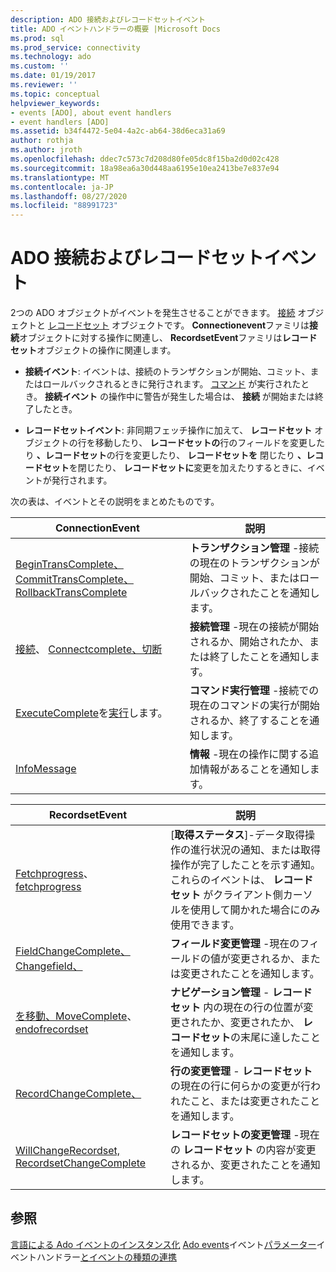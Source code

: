 ```yaml
---
description: ADO 接続およびレコードセットイベント
title: ADO イベントハンドラーの概要 |Microsoft Docs
ms.prod: sql
ms.prod_service: connectivity
ms.technology: ado
ms.custom: ''
ms.date: 01/19/2017
ms.reviewer: ''
ms.topic: conceptual
helpviewer_keywords:
- events [ADO], about event handlers
- event handlers [ADO]
ms.assetid: b34f4472-5e04-4a2c-ab64-38d6eca31a69
author: rothja
ms.author: jroth
ms.openlocfilehash: ddec7c573c7d208d80fe05dc8f15ba2d0d02c428
ms.sourcegitcommit: 18a98ea6a30d448aa6195e10ea2413be7e837e94
ms.translationtype: MT
ms.contentlocale: ja-JP
ms.lasthandoff: 08/27/2020
ms.locfileid: "88991723"
---
```

# <a name="ado-connection-and-recordset-events"></a>ADO 接続およびレコードセットイベント
2つの ADO オブジェクトがイベントを発生させることができます。 [接続](../../reference/ado-api/connection-object-ado.md) オブジェクトと [レコードセット](../../reference/ado-api/recordset-object-ado.md) オブジェクトです。 **Connectionevent**ファミリは**接続**オブジェクトに対する操作に関連し、 **RecordsetEvent**ファミリは**レコードセット**オブジェクトの操作に関連します。

-   **接続イベント**: イベントは、接続のトランザクションが開始、コミット、またはロールバックされるときに発行されます。 [コマンド](../../reference/ado-api/command-object-ado.md) が実行されたとき。 **接続イベント** の操作中に警告が発生した場合は、 **接続** が開始または終了したとき。

-   **レコードセットイベント**: 非同期フェッチ操作に加えて、 **レコードセット** オブジェクトの行を移動したり、 **レコードセットの**行のフィールドを変更したり **、レコードセット**の行を変更したり、 **レコードセットを** 閉じたり **、レコードセット**を閉じたり、 **レコードセットに**変更を加えたりするときに、イベントが発行されます。

 次の表は、イベントとその説明をまとめたものです。

|ConnectionEvent|説明|
|---------------------|-----------------|
|[BeginTransComplete、CommitTransComplete、RollbackTransComplete](../../reference/ado-api/begintranscomplete-committranscomplete-and-rollbacktranscomplete-events-ado.md)|**トランザクション管理** -接続の現在のトランザクションが開始、コミット、またはロールバックされたことを通知します。|
|[接続](../../reference/ado-api/willconnect-event-ado.md)、 [Connectcomplete、切断](../../reference/ado-api/connectcomplete-and-disconnect-events-ado.md)|**接続管理** -現在の接続が開始されるか、開始されたか、または終了したことを通知します。|
|[ExecuteComplete](../../reference/ado-api/executecomplete-event-ado.md)を[実行](../../reference/ado-api/willexecute-event-ado.md)します。|**コマンド実行管理** -接続での現在のコマンドの実行が開始されるか、終了することを通知します。|
|[InfoMessage](../../reference/ado-api/infomessage-event-ado.md)|**情報** -現在の操作に関する追加情報があることを通知します。|

|RecordsetEvent|説明|
|--------------------|-----------------|
|[Fetchprogress](../../reference/ado-api/fetchprogress-event-ado.md)、 [fetchprogress](../../reference/ado-api/fetchcomplete-event-ado.md)|[**取得ステータス**]-データ取得操作の進行状況の通知、または取得操作が完了したことを示す通知。 これらのイベントは、 **レコードセット** がクライアント側カーソルを使用して開かれた場合にのみ使用できます。|
|[FieldChangeComplete、Changefield、](../../reference/ado-api/willchangefield-and-fieldchangecomplete-events-ado.md)|**フィールド変更管理** -現在のフィールドの値が変更されるか、または変更されたことを通知します。|
|[を移動、MoveComplete](../../reference/ado-api/willmove-and-movecomplete-events-ado.md)、 [endofrecordset](../../reference/ado-api/endofrecordset-event-ado.md)|**ナビゲーション管理** - **レコードセット** 内の現在の行の位置が変更されたか、変更されたか、 **レコードセット**の末尾に達したことを通知します。|
|[RecordChangeComplete、](../../reference/ado-api/willchangerecord-and-recordchangecomplete-events-ado.md)|**行の変更管理** - **レコードセット** の現在の行に何らかの変更が行われたこと、または変更されたことを通知します。|
|[WillChangeRecordset, RecordsetChangeComplete](../../reference/ado-api/willchangerecordset-and-recordsetchangecomplete-events-ado.md)|**レコードセットの変更管理** -現在の **レコードセット** の内容が変更されるか、変更されたことを通知します。|

## <a name="see-also"></a>参照
 [言語による Ado イベントのインスタンス化](./ado-event-instantiation-by-language.md) [Ado events](../../reference/ado-api/ado-events.md)イベント[パラメーター](./event-parameters.md)イベントハンドラー[とイベントの種類の](./types-of-events.md)[連携](./how-event-handlers-work-together.md)